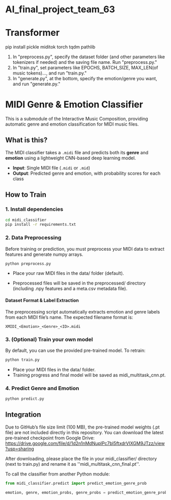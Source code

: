 # AI_final_project_team_63

# Transformer
pip install pickle miditok torch tqdm pathlib

1. In "preprocess.py", specify the dataset folder (and other parameters like tokenizers if needed) and the saving file name. Run "preprocess.py."
2. In "train.py", set parameters like EPOCHS, BATCH_SIZE, MAX_LEN(of music tokens)..., and run "train.py."
3. In "generate.py", at the bottom, specify the emotion/genre you want, and run "generate.py."

# MIDI Genre & Emotion Classifier

This is a submodule of the Interactive Music Composition, providing automatic genre and emotion classification for MIDI music files.

## What is this?

The MIDI classifier takes a `.midi` file and predicts both its **genre** and **emotion** using a lightweight CNN-based deep learning model.

- **Input**: Single MIDI file (`.midi` or `.mid`)
- **Output**: Predicted genre and emotion, with probability scores for each class

## How to Train

### 1. Install dependencies

```bash
cd midi_classifier
pip install -r requirements.txt
```

### 2. Data Preprocessing
Before training or prediction, you must preprocess your MIDI data to extract features and generate numpy arrays.

```bash
python preprocess.py
```
- Place your raw MIDI files in the data/ folder (default).

- Preprocessed files will be saved in the preprocessed/ directory (including .npy features and a meta.csv metadata file).

#### Dataset Format & Label Extraction
The preprocessing script automatically extracts emotion and genre labels from each MIDI file’s name.
The expected filename format is:
```php-template
XMIDI_<Emotion>_<Genre>_<ID>.midi
```

### 3. (Optional) Train your own model

By default, you can use the provided pre-trained model.
To retrain:

```bash
python train.py
```

- Place your MIDI files in the data/ folder.
- Training progress and final model will be saved as midi_multitask_cnn.pt.

### 4. Predict Genre and Emotion

```bash
python predict.py
```
## Integration

Due to GitHub’s file size limit (100 MB), the pre-trained model weights (.pt file) are not included directly in this repository.
You can download the latest pre-trained checkpoint from Google Drive:
https://drive.google.com/file/d/1d2n1nMdNuplPc7bI5ftxdrVIXGM9JTzz/view?usp=sharing

After downloading, please place the file in your midi_classifier/ directory (next to train.py) and rename it as ''midi_multitask_cnn_final.pt''.

To call the classifier from another Python module:

```python
from midi_classifier.predict import predict_emotion_genre_prob

emotion, genre, emotion_probs, genre_probs = predict_emotion_genre_prob("path/to/file.midi")
```
